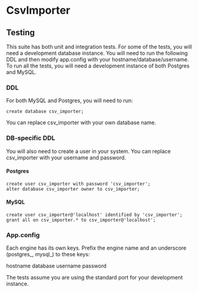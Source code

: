 ﻿CsvImporter
=
## Testing

This suite has both unit and integration tests. For some of the tests, you will need a development database instance. You will need to run the following DDL and then modify app.config with your hostname/database/username. To run all the tests, you will need a development instance of both Postgres and MySQL.

### DDL

For both MySQL and Postgres, you will need to run:

    create database csv_importer;

You can replace csv_importer with your own database name.

### DB-specific DDL

You will also need to create a user in your system. You can replace csv_importer with your username and password.

#### Postgres

    create user csv_importer with password 'csv_importer';
    alter database csv_importer owner to csv_importer;

#### MySQL

	create user csv_importer@'localhost' identified by 'csv_importer';
	grant all on csv_importer.* to csv_importer@'localhost';

### App.config

Each engine has its own keys. Prefix the engine name and an underscore (postgres_, mysql_) to these keys:

hostname
database
username
password

The tests assume you are using the standard port for your development instance.